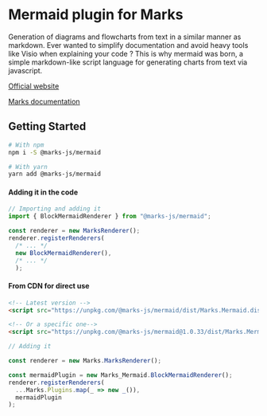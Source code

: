 # Mermaid plugin for Marks

Generation of diagrams and flowcharts from text in a similar manner as markdown. Ever wanted to simplify documentation and avoid heavy tools like Visio when explaining your code ? This is why mermaid was born, a simple markdown-like script language for generating charts from text via javascript.

[Official website](https://mermaid-js.github.io/mermaid "new")

[Marks documentation](https://marksjs.com/pluging-mermaid)

## Getting Started

```bash
# With npm
npm i -S @marks-js/mermaid

# With yarn
yarn add @marks-js/mermaid
```

#### Adding it in the code

```typescript
// Importing and adding it
import { BlockMermaidRenderer } from "@marks-js/mermaid";

const renderer = new MarksRenderer();
renderer.registerRenderers(
  /* ... */
  new BlockMermaidRenderer(),
  /* ... */
  );
```

#### From CDN for direct use

```html
<!-- Latest version -->
<script src="https://unpkg.com/@marks-js/mermaid/dist/Marks.Mermaid.dist.js"></script>

<!-- Or a specific one-->
<script src="https://unpkg.com/@marks-js/mermaid@1.0.33/dist/Marks.Mermaid.dist.js"></script>
```

```typescript
// Adding it

const renderer = new Marks.MarksRenderer();

const mermaidPlugin = new Marks_Mermaid.BlockMermaidRenderer();
renderer.registerRenderers(
  ...Marks.Plugins.map(_ => new _()),
  mermaidPlugin
);
```